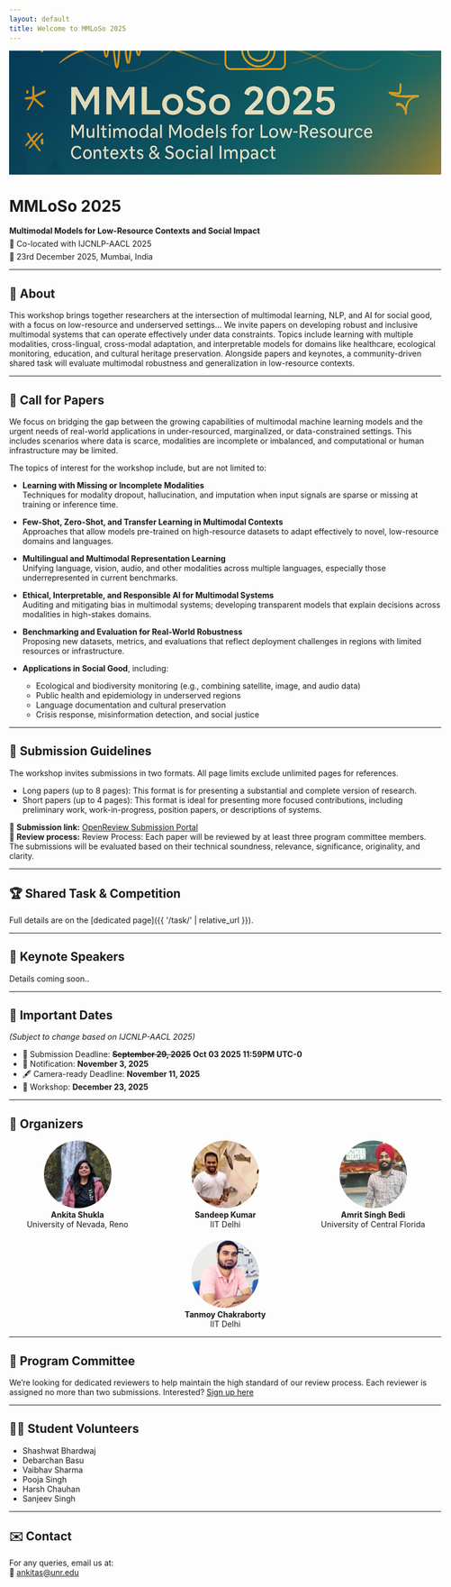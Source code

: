 ```yaml
---
layout: default  
title: Welcome to MMLoSo 2025  
---
```

<style>
/* widen the site’s default container */
.wrapper{
  max-width: 1200px;   /* pick any width you like, e.g. 1400px or 90vw */
}
</style>

<!-- ▶️  Banner goes right after the front-matter block ◀️ -->
<img src="assets/img/banner.png"
     alt="MMLoSo 2025 Workshop Banner"
     style="
        width:100vw;          /* fill entire viewport */
        max-width:1000;       /* <- override the theme rule */
        max-height:220px;
        object-fit:cover;
        display:block;
        position:relative;    /* pull it out of the wrapper’s center */
        margin:0 0 20px 0;"> 


<!--

<div style="
  position: fixed;
  top: 20%;
  left: 20px;
  width: 220px;
  display: flex;
  flex-direction: column;
  gap: 12px;
  z-index: 1000;
">
  <h3 style="margin: 0;">MMLoSo Workshop @ IJCNLP-AACL 2025</h3>
  <p style="font-size: 13px; margin: 0;">
    First International Workshop on<br>
    Multimodal Models for Low-Resource Contexts and Social Impact
  </p>
  <a href="https://openreview.net/group?id=aclweb.org/AACL-IJCNLP/2025/Workshop/MMLoSo&referrer=%5BHomepage%5D(%2F)#tab-recent-activity" 
     target="_blank"
     style="background-color: #2e7dd8; color: white; padding: 8px 14px;
            border-radius: 6px; text-decoration: none;
            font-weight: bold; font-size: 14px;">
    🔗 View on OpenReview
  </a>

  <hr style="width: 100%; border: 0; border-top: 1px solid #ccc; margin: 8px 0;">
  
  <a href="#about" style="padding: 8px 12px; background-color: #005a9c; color: white; border-radius: 6px; text-decoration: none;">About</a>
  <a href="#cfp" style="padding: 8px 12px; background-color: #005a9c; color: white; border-radius: 6px; text-decoration: none;">Call for Papers</a>
  <a href="#task" style="padding: 8px 12px; background-color: #005a9c; color: white; border-radius: 6px; text-decoration: none;">Shared Task and Competition</a>
  <a href="#keynotes" style="padding: 8px 12px; background-color: #005a9c; color: white; border-radius: 6px; text-decoration: none;">Keynote Speakers</a>
  <a href="#dates" style="padding: 8px 12px; background-color: #005a9c; color: white; border-radius: 6px; text-decoration: none;">Important Dates</a>
  <a href="#organizers" style="padding: 8px 12px; background-color: #005a9c; color: white; border-radius: 6px; text-decoration: none;">Organizers</a>
  <a href="#pc" style="padding: 8px 12px; background-color: #005a9c; color: white; border-radius: 6px; text-decoration: none;">Program Committee</a>
  <a href="#volunteers" style="padding: 8px 12px; background-color: #005a9c; color: white; border-radius: 6px; text-decoration: none;">Student Volunteers</a>
  <a href="#contact" style="padding: 8px 12px; background-color: #005a9c; color: white; border-radius: 6px; text-decoration: none;">Contact</a>
</div> 
-->

<style>
body {
  max-width: 80%;
  margin-left: 2%;
  margin-right: 2%;
}

.wrapper {
  max-width: 1200px;
  margin-left: auto;
  margin-right: auto;
}
</style>

<div class="wrapper">

<h1 id="mm">MMLoSo 2025</h1>
<p style="margin: 0 0 6px 0;"><strong>Multimodal Models for Low-Resource Contexts and Social Impact</strong></p>
<p style="margin: 0 0 6px 0;">📍 Co-located with IJCNLP-AACL 2025</p>
<p style="margin: 0;">📅 23rd December 2025, Mumbai, India</p>

</div>

---

## 📖 <a id="about"></a> About

This workshop brings together researchers at the intersection of multimodal learning, NLP, and AI for social good, with a focus on low-resource and underserved settings...
We invite papers on developing robust and inclusive multimodal systems that can operate effectively under data constraints. Topics include learning with multiple modalities, cross-lingual, cross-modal adaptation, and interpretable models for domains like healthcare, ecological monitoring, education, and cultural heritage preservation. Alongside papers and keynotes, a community-driven shared task will evaluate multimodal robustness and generalization in low-resource contexts.

---

## 📢 <a id="cfp"></a> Call for Papers

We focus on bridging the gap between the growing capabilities of multimodal machine learning models and the urgent needs of real-world applications in under-resourced, marginalized, or data-constrained settings. This includes scenarios where data is scarce, modalities are incomplete or imbalanced, and computational or human infrastructure may be limited.

The topics of interest for the workshop include, but are not limited to:

- **Learning with Missing or Incomplete Modalities**  
  Techniques for modality dropout, hallucination, and imputation when input signals are sparse or missing at training or inference time.

- **Few-Shot, Zero-Shot, and Transfer Learning in Multimodal Contexts**  
  Approaches that allow models pre-trained on high-resource datasets to adapt effectively to novel, low-resource domains and languages.

- **Multilingual and Multimodal Representation Learning**  
  Unifying language, vision, audio, and other modalities across multiple languages, especially those underrepresented in current benchmarks.

- **Ethical, Interpretable, and Responsible AI for Multimodal Systems**  
  Auditing and mitigating bias in multimodal systems; developing transparent models that explain decisions across modalities in high-stakes domains.

- **Benchmarking and Evaluation for Real-World Robustness**  
  Proposing new datasets, metrics, and evaluations that reflect deployment challenges in regions with limited resources or infrastructure.

- **Applications in Social Good**, including:
  - Ecological and biodiversity monitoring (e.g., combining satellite, image, and audio data)
  - Public health and epidemiology in underserved regions
  - Language documentation and cultural preservation
  - Crisis response, misinformation detection, and social justice  

---
## 📝 <a id="guidelines"></a> Submission Guidelines

The workshop invites submissions in two formats. All page limits exclude unlimited pages for references.
 - Long papers (up to 8 pages):
    This format is for presenting a substantial and complete version of research.
 - Short papers (up to 4 pages):
    This format is ideal for presenting more focused contributions, including preliminary work, work-in-progress, position papers, or descriptions of systems.

📅 **Submission link:** [OpenReview Submission Portal](https://openreview.net/group?id=aclweb.org/AACL-IJCNLP/2025/Workshop/MMLoSo)  
📑 **Review process:** Review Process: Each paper will be reviewed by at least three program committee members. The submissions will be evaluated based on their technical soundness, relevance, significance, originality, and clarity.

---

## 🏆 <a id="task"></a> Shared Task & Competition  


Full details are on the [dedicated page]({{ '/task/' | relative_url }}).


---
## 🎤 <a id="keynotes"></a> Keynote Speakers    

Details coming soon..

---

## 📅 <a id="dates"></a> Important Dates  
*(Subject to change based on IJCNLP-AACL 2025)*

- 📝 Submission Deadline: **~~September 29, 2025~~** **Oct 03 2025 11:59PM UTC-0**
- 📢 Notification: **November 3, 2025**  
- 🖋 Camera-ready Deadline: **November 11, 2025**  
- 📍 Workshop:  **December 23, 2025**

---

## 👥 <a id="organizers"></a> Organizers

<!-- <div style="display: flex; flex-wrap: wrap; gap: 20px;">
  <div style="flex: 1; min-width: 200px; text-align: center;">
    <img src="/assets/img/ankita.jpeg" alt="Ankita Shukla" style="width:120px; height:120px; object-fit: cover; border-radius: 50%;"><br>
    <strong>Ankita Shukla</strong><br>
    University of Nevada, Reno
  </div>
  <div style="flex: 1; min-width: 200px; text-align: center;">
    <img src="/assets/img/sandeep.png" alt="Sandeep Kumar" style="width:120px; height:120px; object-fit: cover; border-radius: 50%;"><br>
    <strong>Sandeep Kumar</strong><br>
    IIT Delhi
  </div>
  <div style="flex: 1; min-width: 200px; text-align: center;">
    <img src="/assets/img/amrit.jpg" alt="Amrit Singh Bedi" style="width:120px; height:120px; object-fit: cover; border-radius: 50%;"><br>
    <strong>Amrit Singh Bedi</strong><br>
    University of Central Florida
  </div>
  <div style="flex: 1; min-width: 200px; text-align: center;">
    <img src="/assets/img/tanmoy.png" alt="Tanmoy Chakraborty" style="width:120px; height:120px; object-fit: cover; border-radius: 50%;"><br>
    <strong>Tanmoy Chakraborty</strong><br>
    IIT Delhi
  </div>
</div> -->
<div style="display: flex; flex-wrap: wrap; gap: 20px;">
  <div style="flex: 1; min-width: 200px; text-align: center;">
    <img src="assets/img/ankita.jpeg" alt="Ankita Shukla" style="width:120px; height:120px; object-fit: cover; border-radius: 50%;"><br>
    <strong><a href="https://www.unr.edu/cse/people/ankita-shukla" target="_blank" style="text-decoration: none; color: inherit;">Ankita Shukla</a></strong><br>
    University of Nevada, Reno
  </div>

  <div style="flex: 1; min-width: 200px; text-align: center;">
    <img src="assets/img/sandeep.png" alt="Sandeep Kumar" style="width:120px; height:120px; object-fit: cover; border-radius: 50%;"><br>
    <strong><a href="https://sites.google.com/view/sandeepkr/home" target="_blank" style="text-decoration: none; color: inherit;">Sandeep Kumar</a></strong><br>
    IIT Delhi
  </div>

  <div style="flex: 1; min-width: 200px; text-align: center;">
    <img src="assets/img/amrit.jpg" alt="Amrit Singh Bedi" style="width:120px; height:120px; object-fit: cover; border-radius: 50%;"><br>
    <strong><a href="https://sites.google.com/view/amritsinghbedi/home" target="_blank" style="text-decoration: none; color: inherit;">Amrit Singh Bedi</a></strong><br>
    University of Central Florida
  </div>

  <div style="flex: 1; min-width: 200px; text-align: center;">
    <img src="assets/img/tanmoy.png" alt="Tanmoy Chakraborty" style="width:120px; height:120px; object-fit: cover; border-radius: 50%;"><br>
    <strong><a href="https://tanmoychak.com/" target="_blank" style="text-decoration: none; color: inherit;">Tanmoy Chakraborty</a></strong><br>
    IIT Delhi
  </div>
</div>


---
## 📝 <a id="pc"></a> Program Committee 

We’re looking for dedicated reviewers to help maintain the high standard of our review process. Each reviewer is assigned no more than two submissions. 
Interested? [Sign up here](https://docs.google.com/forms/d/e/1FAIpQLScknm1maEyFuSNxqDqzWcYkaIOwbQbVigPzNwFJPzl-c15miw/viewform?usp=header)

---
## 🙋‍♀️ <a id="volunteers"></a> Student Volunteers
  - Shashwat Bhardwaj 
  - Debarchan Basu
  - Vaibhav Sharma
  - Pooja Singh
  - Harsh Chauhan
  - Sanjeev Singh
      
--- 

## ✉️ <a id="contact"></a> Contact

For any queries, email us at:  
📧 [ankitas@unr.edu](mailto:ankitas@unr.edu)


